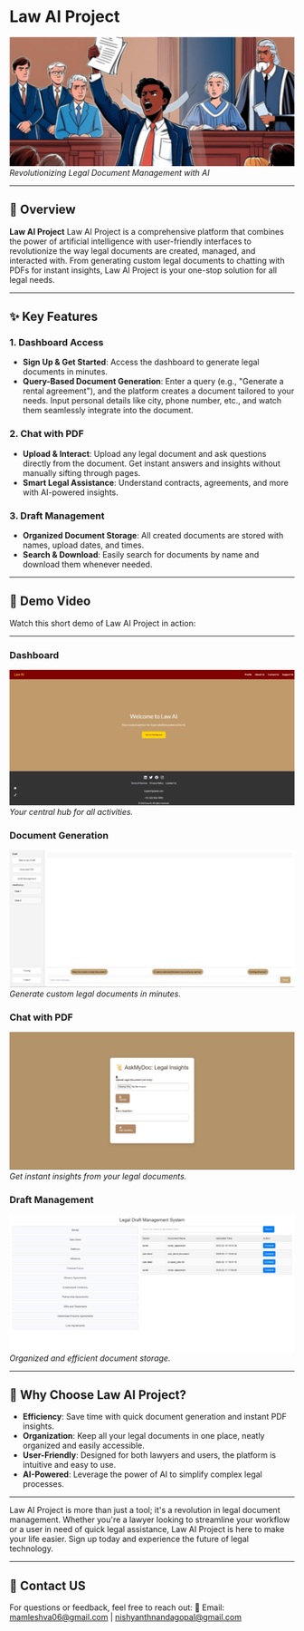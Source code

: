 # Law AI Project

![Law AI Banner](assets/13.png)  
*Revolutionizing Legal Document Management with AI*

---

## 🚀 **Overview**
**Law AI Project** Law AI Project is a comprehensive platform that combines the power of artificial intelligence with user-friendly interfaces to revolutionize the way legal documents are created, managed, and interacted with. From generating custom legal documents to chatting with PDFs for instant insights, Law AI Project is your one-stop solution for all legal needs.

---

## ✨ **Key Features**

### 1. **Dashboard Access**
- **Sign Up & Get Started**: Access the dashboard to generate legal documents in minutes.
- **Query-Based Document Generation**: Enter a query (e.g., "Generate a rental agreement"), and the platform creates a document tailored to your needs. Input personal details like city, phone number, etc., and watch them seamlessly integrate into the document.

### 2. **Chat with PDF**
- **Upload & Interact**: Upload any legal document and ask questions directly from the document. Get instant answers and insights without manually sifting through pages.
- **Smart Legal Assistance**: Understand contracts, agreements, and more with AI-powered insights.

### 3. **Draft Management**
- **Organized Document Storage**: All created documents are stored with names, upload dates, and times.
- **Search & Download**: Easily search for documents by name and download them whenever needed.

---

## 🎥 **Demo Video**
Watch this short demo of Law AI Project in action:

<!-- ![Demo Video](assets/gif_law.gif) -->

---




### Dashboard
![Dashboard](assets/homepage.jpg)  
*Your central hub for all activities.*

### Document Generation
![Document Generation](assets/dashboard.jpg)  
*Generate custom legal documents in minutes.*

### Chat with PDF
![Chat with PDF](assets/chatpdf.jpg)  
*Get instant insights from your legal documents.*

### Draft Management
![Draft Management](assets/draftManagement.jpg)  
*Organized and efficient document storage.*

---

## 🚀 **Why Choose Law AI Project?**
- **Efficiency**: Save time with quick document generation and instant PDF insights.
- **Organization**: Keep all your legal documents in one place, neatly organized and easily accessible.
- **User-Friendly**: Designed for both lawyers and users, the platform is intuitive and easy to use.
- **AI-Powered**: Leverage the power of AI to simplify complex legal processes.

---

Law AI Project is more than just a tool; it's a revolution in legal document management. Whether you're a lawyer looking to streamline your workflow or a user in need of quick legal assistance, Law AI Project is here to make your life easier. Sign up today and experience the future of legal technology.

---

 ## 📧 **Contact US**
For questions or feedback, feel free to reach out:
📧 Email: mamleshva06@gmail.com | nishyanthnandagopal@gmail.com 
